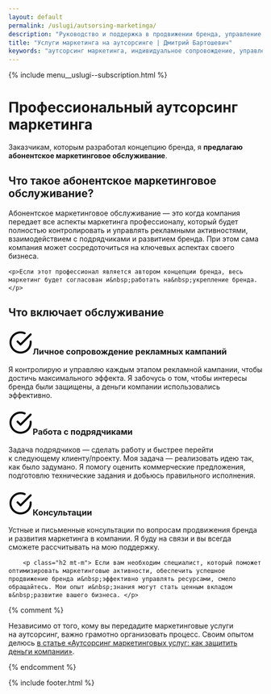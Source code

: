 ```yaml
---
layout: default
permalink: /uslugi/autsorsing-marketinga/
description: "Руководство и поддержка в продвижении бренда, управление рекламными кампаниями, работа с подрядчиками. Повышение эффективности маркетинга. Узнайте больше!"
title: "Услуги маркетинга на аутсорсинге | Дмитрий Бартошевич"
keywords: "аутсорсинг маркетинга, индивидуальное сопровождение, управление подрядчиками, разработка стратегий, реализация стратегий, адаптация стратегий, бизнес-цели"
---
```


<div class="body__container">
  
  {% include menu__uslugi--subscription.html %}

<main class="section__content row-gap--l">
       



<div class="intro max-width-text"><h1 class="inline bold">Профессиональный аутсорсинг маркетинга</h1> </div>

<p> Заказчикам, которым разработал концепцию бренда, я&nbsp;<strong>предлагаю абонентское маркетинговое обслуживание</strong>.</p>


<section class="mt-m full-bleed row-gap--m">
    <h2 class="bold h1">Что такое абонентское маркетинговое обслуживание?</h2>
	<p>Абонентское маркетинговое обслуживание&nbsp;&mdash; это когда компания передает все аспекты маркетинга профессионалу, который будет полностью контролировать и&nbsp;управлять рекламными активностями, взаимодействием с&nbsp;подрядчиками и&nbsp;развитием бренда. При этом сама компания может сосредоточиться на&nbsp;ключевых аспектах своего бизнеса. </p>
	
	<p>Если этот профессионал является автором концепции бренда, весь маркетинг будет согласован и&nbsp;работать на&nbsp;укрепление бренда. </p>

</section>	


<section class="mt-m full-bleed row-gap--m">
    <h2 class="bold h1">Что включает обслуживание</h2>

<section>	
 <h3 class="bold"><img class="icon--check" src="/assets/images/check.svg" alt="" >Личное сопровождение рекламных кампаний</h3>
 <p>Я контролирую и управляю каждым этапом рекламной кампании, чтобы достичь максимального эффекта. Я&nbsp;забочусь о том, чтобы интересы бренда были защищены, а деньги компании использовались эффективно.</p>
 </section>

 <section>	
 <h3 class="bold"><img class="icon--check" src="/assets/images/check.svg" alt="" >Работа с&nbsp;подрядчиками</h3>
 <p> Задача подрядчиков&nbsp;— сделать работу и&nbsp;быстрее перейти к&nbsp;следующему клиенту/проекту. Моя задача&nbsp;— реализовать идею так, как было задумано. Я&nbsp;помогу оценить коммерческие предложения, подготовлю технические задания и&nbsp;добьюсь правильного исполнения. </p>
 </section>

  <section>	
 <h3 class="bold"><img class="icon--check" src="/assets/images/check.svg" alt="" >Консультации</h3>
 <p> Устные и&nbsp;письменные консультации по&nbsp;вопросам продвижения бренда и&nbsp;развития маркетинга в&nbsp;компании. Я&nbsp;буду на&nbsp;связи и&nbsp;вы&nbsp;всегда сможете рассчитывать на&nbsp;мою поддержку.</p>
 </section>


</section>	


 
		
		<p class="h2 mt-m"> Если вам необходим специалист, который поможет оптимизировать маркетинговые активности, обеспечить успешное продвижение бренда и&nbsp;эффективно управлять ресурсами, смело обращайтесь. Мои опыт и&nbsp;знания могут стать ценным вкладом в&nbsp;развитие вашего бизнеса. </p>


{% comment %}
		<p>Независимо от&nbsp;того, кому вы&nbsp;передадите маркетинговые услуги на&nbsp;аутсорсинг, важно грамотно организовать процесс. Своим опытом делюсь <a class="link" href="/blog/autsorsing-marketinga/">в&nbsp;статье «Аутсорсинг маркетинговых услуг: как защитить деньги компании»</a>. </p>
{% endcomment %}
    
</main>

{% include footer.html %}
</div>



